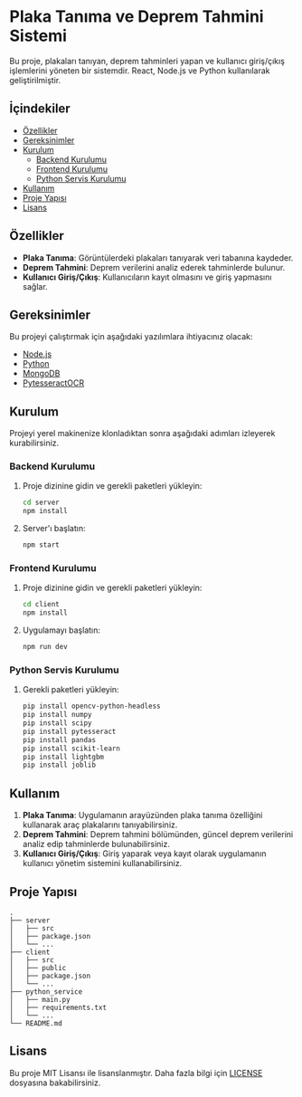 
# Plaka Tanıma ve Deprem Tahmini Sistemi

Bu proje, plakaları tanıyan, deprem tahminleri yapan ve kullanıcı giriş/çıkış işlemlerini yöneten bir sistemdir. React, Node.js ve Python kullanılarak geliştirilmiştir.

## İçindekiler

- [Özellikler](#özellikler)
- [Gereksinimler](#gereksinimler)
- [Kurulum](#kurulum)
  - [Backend Kurulumu](#backend-kurulumu)
  - [Frontend Kurulumu](#frontend-kurulumu)
  - [Python Servis Kurulumu](#python-servis-kurulumu)
- [Kullanım](#kullanım)
- [Proje Yapısı](#proje-yapısı)
- [Lisans](#lisans)

## Özellikler

- **Plaka Tanıma**: Görüntülerdeki plakaları tanıyarak veri tabanına kaydeder.
- **Deprem Tahmini**: Deprem verilerini analiz ederek tahminlerde bulunur.
- **Kullanıcı Giriş/Çıkış**: Kullanıcıların kayıt olmasını ve giriş yapmasını sağlar.

## Gereksinimler

Bu projeyi çalıştırmak için aşağıdaki yazılımlara ihtiyacınız olacak:

- [Node.js](https://nodejs.org/)
- [Python](https://www.python.org/)
- [MongoDB](https://www.mongodb.com/)
- [PytesseractOCR](https://github.com/UB-Mannheim/tesseract/wiki)

## Kurulum

Projeyi yerel makinenize klonladıktan sonra aşağıdaki adımları izleyerek kurabilirsiniz.

### Backend Kurulumu

1. Proje dizinine gidin ve gerekli paketleri yükleyin:

    ```sh
    cd server
    npm install
    ```

2. Server'ı başlatın:

    ```sh
    npm start
    ```

### Frontend Kurulumu

1. Proje dizinine gidin ve gerekli paketleri yükleyin:

    ```sh
    cd client
    npm install
    ```

2. Uygulamayı başlatın:

    ```sh
    npm run dev
    ```

### Python Servis Kurulumu

1. Gerekli paketleri yükleyin:

    ```sh
    pip install opencv-python-headless
    pip install numpy
    pip install scipy
    pip install pytesseract
    pip install pandas
    pip install scikit-learn
    pip install lightgbm
    pip install joblib
    ```

## Kullanım

1. **Plaka Tanıma**: Uygulamanın arayüzünden plaka tanıma özelliğini kullanarak araç plakalarını tanıyabilirsiniz.
2. **Deprem Tahmini**: Deprem tahmini bölümünden, güncel deprem verilerini analiz edip tahminlerde bulunabilirsiniz.
3. **Kullanıcı Giriş/Çıkış**: Giriş yaparak veya kayıt olarak uygulamanın kullanıcı yönetim sistemini kullanabilirsiniz.

## Proje Yapısı

```plaintext
.
├── server
│   ├── src
│   ├── package.json
│   └── ...
├── client
│   ├── src
│   ├── public
│   ├── package.json
│   └── ...
├── python_service
│   ├── main.py
│   ├── requirements.txt
│   └── ...
└── README.md
```

## Lisans

Bu proje MIT Lisansı ile lisanslanmıştır. Daha fazla bilgi için [LICENSE](LICENSE) dosyasına bakabilirsiniz.
